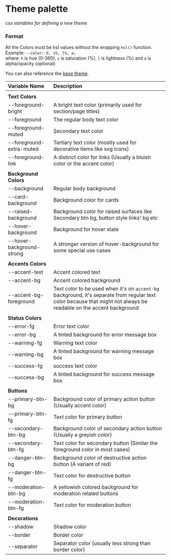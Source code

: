 # Theme palette

*css variables for defining a new theme*

### Format

All the Colors must be hsl values without the wrapping `hsl()` function. \
Example: `--color: h, s%, l%, a;` \
where: `h` is hue (0-360), `s` is saturation (%), `l` is lightness (%) and `a` is alpha/opacity (optional)

You can also reference the [base theme](/apps/frontend/app/components/themes/_base.css).

| Variable Name | Description |
|:-- | :-- |
| |  |
| **Text Colors** |  |
| --foreground-bright | A bright text color (primarily used for section/page titles) |
| --foreground | The regular body text color |
| --foreground-muted | Secondary text color |
| --foreground-extra-muted | Tertiary text color (mostly used for decorative items like svg icons) |
| --foreground-link | A distinct color for links (Usually a bluish color or the accent color) |
| |  |
| **Background Colors** |  |
| --background | Regular body background |
| --card-background | Background color for cards |
| --raised-background | Background color for raised surfaces like Secondary btn bg, button style links' bg etc |
| --hover-background | Background for hover state |
| --hover-background-strong | A stronger version of hover-background for some special use cases |
|  |  |
| **Accents Colors** |  |
| --accent-text | Accent colored text |
| --accent-bg | Accent colored background |
| --accent-bg-foreground | Text color to be used when it's on `accent-bg` background, it's separate from regular text color because that might not always be readable on the accent background |
|  |  |
| **Status Colors** |  |
| --error-fg | Error text color |
| --error-bg | A tinted background for error message box |
| --warning-fg | Warning text color |
| --warning-bg | A tinted background for warning message box |
| --success-fg | success text color |
| --success-bg | A tinted background for success message box |
|  |  |
| **Buttons** |  |
| --primary-btn-bg | Background color of primary action button (Usually accent color) |
| --primary-btn-fg | Text color for primary button |
| --secondary-btn-bg | Background color of secondary action button (Usually a greyish color) |
| --secondary-btn-fg | Text color for secondary button (Similar the foreground color in most cases) |
| --danger-btn-bg | Background color of destructive action button (A variant of red) |
| --danger-btn-fg | Text color for destructive button |
| --moderation-btn-bg | A yellowish colored background for moderation related buttons |
| --moderation-btn-fg | Text color for moderation button |
|  |  |
| **Decorations** |  |
| --shadow | Shadow color |
| --border | Border color |
| --separator | Separator color (usually less strong than border color) |
